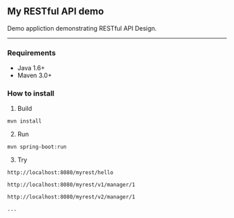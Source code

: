 
## My RESTful API demo

Demo appliction demonstrating RESTful API Design.

----------

### Requirements

* Java 1.6+
* Maven 3.0+

### How to install

1. Build 

`mvn install`

2. Run

`mvn spring-boot:run`

3. Try

`http://localhost:8080/myrest/hello`

`http://localhost:8080/myrest/v1/manager/1`

`http://localhost:8080/myrest/v2/manager/1`

`...`

